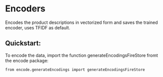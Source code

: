 # Encoders

Encodes the product descriptions in vectorized form and saves the trained encoder, uses TFIDF as default.

## Quickstart:

To encode the data, import the function generateEncodingsFireStore fromt the encode package:

```
from encode.generateEncodings import generateEncodingsFireStore
```
